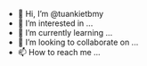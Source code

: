 - 👋 Hi, I’m @tuankietbmy
- 👀 I’m interested in ...
- 🌱 I’m currently learning ...
- 💞️ I’m looking to collaborate on ...
- 📫 How to reach me ...

<!---
tuankietbmy/tuankietbmy is a ✨ special ✨ repository because its `README.md` (this file) appears on your GitHub profile.
You can click the Preview link to take a look at your changes.
--->
